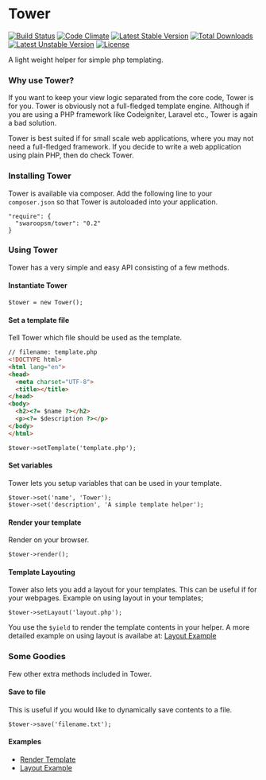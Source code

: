 # Tower

[![Build Status](https://travis-ci.org/swaroopsm/tower.svg?branch=master)](https://travis-ci.org/swaroopsm/tower)
[![Code Climate](https://codeclimate.com/github/swaroopsm/tower.png)](https://codeclimate.com/github/swaroopsm/tower)
[![Latest Stable Version](https://poser.pugx.org/swaroopsm/tower/v/stable.svg)](https://packagist.org/packages/swaroopsm/tower) 
[![Total Downloads](https://poser.pugx.org/swaroopsm/tower/downloads.svg)](https://packagist.org/packages/swaroopsm/tower) 
[![Latest Unstable Version](https://poser.pugx.org/swaroopsm/tower/v/unstable.svg)](https://packagist.org/packages/swaroopsm/tower) 
[![License](https://poser.pugx.org/swaroopsm/tower/license.svg)](https://packagist.org/packages/swaroopsm/tower)

A light weight helper for simple php templating.

### Why use Tower?
If you want to keep your view logic separated from the core code, Tower is for you. Tower is obviously not a full-fledged template engine. Although if you are using a PHP framework like Codeigniter, Laravel etc., Tower is again a bad solution.

Tower is best suited if for small scale web applications, where you may not need a full-fledged framework. If you decide to write a web application using plain PHP, then do check Tower.

### Installing Tower

Tower is available via composer. Add the following line to your `composer.json` so that Tower is autoloaded into your application.

~~~
"require": {
  "swaroopsm/tower": "0.2"
}
~~~

### Using Tower

Tower has a very simple and easy API consisting of a few methods.

#### Instantiate Tower

~~~
$tower = new Tower();
~~~

#### Set a template file

Tell Tower which file should be used as the template.

```html
// filename: template.php
<!DOCTYPE html>
<html lang="en">
<head>
  <meta charset="UTF-8">
  <title></title>
</head>
<body>
  <h2><?= $name ?></h2>
  <p><?= $description ?></p>
</body>
</html>
```

~~~
$tower->setTemplate('template.php');
~~~

#### Set variables

Tower lets you setup variables that can be used in your template.

~~~
$tower->set('name', 'Tower');
$tower->set('description', 'A simple template helper');
~~~

#### Render your template

Render on your browser.

~~~
$tower->render();
~~~

#### Template Layouting

Tower also lets you add a layout for your templates. This can be useful if for your webpages.
Example on using layout in your templates;

~~~
$tower->setLayout('layout.php');
~~~

You use the `$yield` to render the template contents in your helper. A more detailed example on using layout is availabe at: [Layout Example](https://github.com/swaroopsm/tower/wiki/Layout-Example)

### Some Goodies

Few other extra methods included in Tower.

#### Save to file

This is useful if you would like to dynamically save contents to a file.

~~~
$tower->save('filename.txt');
~~~

#### Examples
- [Render Template](https://github.com/swaroopsm/tower/wiki/Render-Template)
- [Layout Example](https://github.com/swaroopsm/tower/wiki/Layout-Example)
